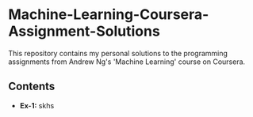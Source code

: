 # Machine-Learning-Coursera-Assignment-Solutions
This repository contains my personal solutions to the programming assignments from Andrew Ng's 'Machine Learning' course on Coursera.
## Contents
- **Ex-1:** skhs
